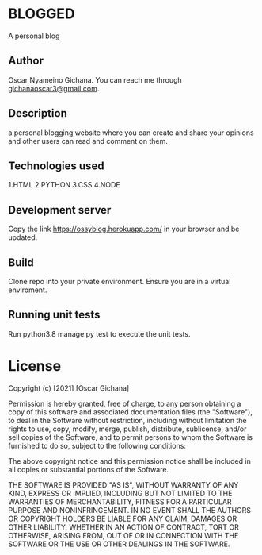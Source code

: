 # BLOGGED

A personal blog

## Author

Oscar Nyameino Gichana. You can reach me through gichanaoscar3@gmail.com.

## Description

a personal blogging website where you can create and share your opinions and other users can read and comment on them.

## Technologies used

1.HTML 2.PYTHON 3.CSS 4.NODE


## Development server

Copy the link https://ossyblog.herokuapp.com/ in your browser and be updated.


## Build

Clone repo into your private environment. Ensure you are in a virtual enviroment.

## Running unit tests

Run python3.8 manage.py test to execute the unit tests.




# License

Copyright (c) [2021] [Oscar Gichana]

Permission is hereby granted, free of charge, to any person obtaining a copy of this software and associated documentation files (the "Software"), to deal in the Software without restriction, including without limitation the rights to use, copy, modify, merge, publish, distribute, sublicense, and/or sell copies of the Software, and to permit persons to whom the Software is furnished to do so, subject to the following conditions:

The above copyright notice and this permission notice shall be included in all copies or substantial portions of the Software.

THE SOFTWARE IS PROVIDED "AS IS", WITHOUT WARRANTY OF ANY KIND, EXPRESS OR IMPLIED, INCLUDING BUT NOT LIMITED TO THE WARRANTIES OF MERCHANTABILITY, FITNESS FOR A PARTICULAR PURPOSE AND NONINFRINGEMENT. IN NO EVENT SHALL THE AUTHORS OR COPYRIGHT HOLDERS BE LIABLE FOR ANY CLAIM, DAMAGES OR OTHER LIABILITY, WHETHER IN AN ACTION OF CONTRACT, TORT OR OTHERWISE, ARISING FROM, OUT OF OR IN CONNECTION WITH THE SOFTWARE OR THE USE OR OTHER DEALINGS IN THE SOFTWARE.
